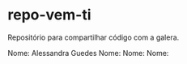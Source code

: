 # repo-vem-ti
Repositório para compartilhar código com a galera. 


Nome: Alessandra Guedes
Nome:
Nome:
Nome:
